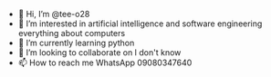 - 👋 Hi, I’m @tee-o28
- 👀 I’m interested in artificial intelligence and software engineering everything about computers 
- 🌱 I’m currently learning python
- 💞️ I’m looking to collaborate on I don't know 
- 📫 How to reach me WhatsApp 09080347640

<!---
tee-o28/tee-o28 is a ✨ special ✨ repository because its `README.md` (this file) appears on your GitHub profile.
You can click the Preview link to take a look at your changes.
--->
